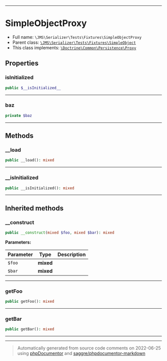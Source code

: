 ***

# SimpleObjectProxy





* Full name: `\JMS\Serializer\Tests\Fixtures\SimpleObjectProxy`
* Parent class: [`\JMS\Serializer\Tests\Fixtures\SimpleObject`](./SimpleObject.md)
* This class implements:
[`\Doctrine\Common\Persistence\Proxy`](../../../../Doctrine/Common/Persistence/Proxy.md)



## Properties


### __isInitialized__



```php
public $__isInitialized__
```






***

### baz



```php
private $baz
```






***

## Methods


### __load



```php
public __load(): mixed
```











***

### __isInitialized



```php
public __isInitialized(): mixed
```











***


## Inherited methods


### __construct



```php
public __construct(mixed $foo, mixed $bar): mixed
```








**Parameters:**

| Parameter | Type | Description |
|-----------|------|-------------|
| `$foo` | **mixed** |  |
| `$bar` | **mixed** |  |




***

### getFoo



```php
public getFoo(): mixed
```











***

### getBar



```php
public getBar(): mixed
```











***


***
> Automatically generated from source code comments on 2022-06-25 using [phpDocumentor](http://www.phpdoc.org/) and [saggre/phpdocumentor-markdown](https://github.com/Saggre/phpDocumentor-markdown)
